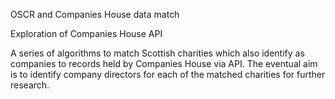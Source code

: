 OSCR and Companies House data match

Exploration of Companies House API 

A series of algorithms to match Scottish charities which also identify as companies to records held by Companies House via API. The eventual aim is to identify company directors for each of the matched charities for further research.
